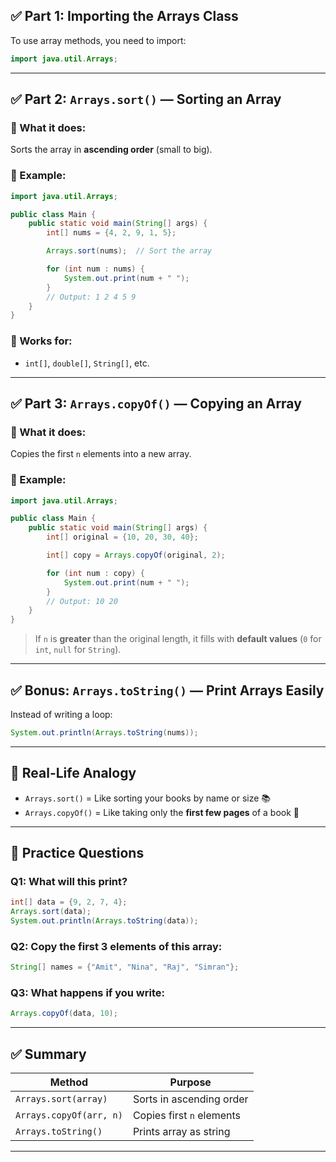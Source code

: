 
## ✅ Part 1: Importing the Arrays Class

To use array methods, you need to import:

```java
import java.util.Arrays;
```

---

## ✅ Part 2: `Arrays.sort()` — Sorting an Array

### 🔹 What it does:

Sorts the array in **ascending order** (small to big).

### 🧪 Example:

```java
import java.util.Arrays;

public class Main {
    public static void main(String[] args) {
        int[] nums = {4, 2, 9, 1, 5};

        Arrays.sort(nums);  // Sort the array

        for (int num : nums) {
            System.out.print(num + " ");
        }
        // Output: 1 2 4 5 9
    }
}
```

### 🔸 Works for:

* `int[]`, `double[]`, `String[]`, etc.

---

## ✅ Part 3: `Arrays.copyOf()` — Copying an Array

### 🔹 What it does:

Copies the first `n` elements into a new array.

### 🧪 Example:

```java
import java.util.Arrays;

public class Main {
    public static void main(String[] args) {
        int[] original = {10, 20, 30, 40};

        int[] copy = Arrays.copyOf(original, 2);

        for (int num : copy) {
            System.out.print(num + " ");
        }
        // Output: 10 20
    }
}
```

> If `n` is **greater** than the original length, it fills with **default values** (`0` for `int`, `null` for `String`).

---

## ✅ Bonus: `Arrays.toString()` — Print Arrays Easily

Instead of writing a loop:

```java
System.out.println(Arrays.toString(nums));
```

---

## 🧠 Real-Life Analogy

* `Arrays.sort()` = Like sorting your books by name or size 📚
* `Arrays.copyOf()` = Like taking only the **first few pages** of a book 📄

---

## 📝 Practice Questions

### Q1: What will this print?

```java
int[] data = {9, 2, 7, 4};
Arrays.sort(data);
System.out.println(Arrays.toString(data));
```

### Q2: Copy the first 3 elements of this array:

```java
String[] names = {"Amit", "Nina", "Raj", "Simran"};
```

### Q3: What happens if you write:

```java
Arrays.copyOf(data, 10);
```

---

## ✅ Summary

| Method                  | Purpose                   |
| ----------------------- | ------------------------- |
| `Arrays.sort(array)`    | Sorts in ascending order  |
| `Arrays.copyOf(arr, n)` | Copies first `n` elements |
| `Arrays.toString()`     | Prints array as string    |

---